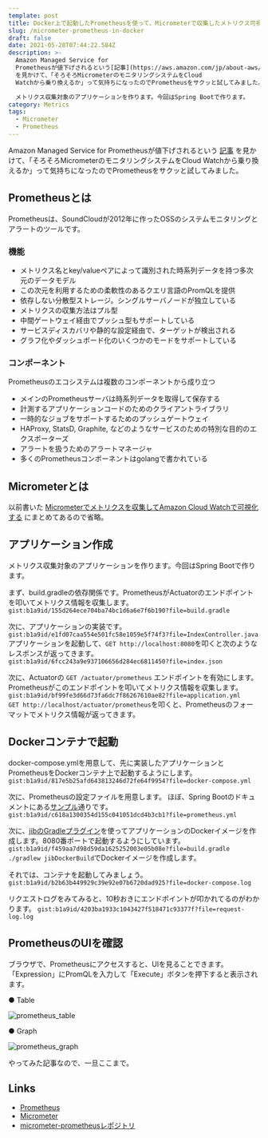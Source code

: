 ```yaml
---
template: post
title: Docker上で起動したPrometheusを使って、Micrometerで収集したメトリクス可視化する
slug: /micrometer-prometheus-in-docker
draft: false
date: 2021-05-28T07:44:22.584Z
description: >-
  Amazon Managed Service for
  Prometheusが値下げされるという[記事](https://aws.amazon.com/jp/about-aws/whats-new/2021/05/aws-announces-a-price-reduction-for-amazon-managed-service-for-prometheus-amp/)
  を見かけて、「そろそろMicrometerのモニタリングシステムをCloud
  Watchから乗り換えるか」って気持ちになったのでPrometheusをサクッと試してみました。

  メトリクス収集対象のアプリケーションを作ります。今回はSpring Bootで作ります。
category: Metrics
tags:
  - Micrometer
  - Prometheus
---
```

Amazon Managed Service for Prometheusが値下げされるという [記事](https://aws.amazon.com/jp/about-aws/whats-new/2021/05/aws-announces-a-price-reduction-for-amazon-managed-service-for-prometheus-amp/) を見かけて、「そろそろMicrometerのモニタリングシステムをCloud Watchから乗り換えるか」って気持ちになったのでPrometheusをサクッと試してみました。

## Prometheusとは

Prometheusは、SoundCloudが2012年に作ったOSSのシステムモニタリングとアラートのツールです。

### 機能

* メトリクス名とkey/valueペアによって識別された時系列データを持つ多次元のデータモデル
* この次元を利用するための柔軟性のあるクエリ言語のPromQLを提供
* 依存しない分散型ストレージ。シングルサーバノードが独立している
* メトリクスの収集方法はプル型
* 中間ゲートウェイ経由でプッシュ型もサポートしている
* サービスディスカバリや静的な設定経由で、ターゲットが検出される
* グラフ化やダッシュボード化のいくつかのモードをサポートしている

### コンポーネント

Prometheusのエコシステムは複数のコンポーネントから成り立つ

* メインのPrometheusサーバは時系列データを取得して保存する
* 計測するアプリケーションコードのためのクライアントライブラリ
* 一時的なジョブをサポートするためのプッシュゲートウェイ
* HAProxy, StatsD, Graphite, などのようなサービスのための特別な目的のエクスポーターズ
* アラートを扱うためのアラートマネージャ
* 多くのPrometheusコンポーネントはgolangで書かれている

## Micrometerとは
以前書いた [Micrometerでメトリクスを収集してAmazon Cloud Watchで可視化する](https://www.b1a9idps.com/posts/micrometer-cloudwatch/) にまとめてあるので省略。

## アプリケーション作成

メトリクス収集対象のアプリケーションを作ります。今回はSpring Bootで作ります。

まず、build.gradleの依存関係です。PrometheusがActuatorのエンドポイントを叩いてメトリクス情報を収集します。\
`gist:b1a9id/155d264ece704ba74bc1d6a6e7f6b190?file=build.gradle` 

次に、アプリケーションの実装です。\
`gist:b1a9id/e1fd07caa554e501fc58e1059e5f74f3?file=IndexController.java`\
アプリケーションを起動して、`GET http://localhost:8080`を叩くと次のようなレスポンスが返ってきます。\
`gist:b1a9id/6fcc243a9e937106656d284ec6811450?file=index.json`  

次に、Actuatorの `GET /actuator/prometheus` エンドポイントを有効にします。Prometheusがこのエンドポイントを叩いてメトリクス情報を収集します。\
`gist:b1a9id/bf99fe3d66d73fa6dc7f86267610ae82?file=application.yml`\
`GET http://localhost/actuator/prometheus`を叩くと、Prometheusのフォーマットでメトリクス情報が返ってきます。

## Dockerコンテナで起動

docker-compose.ymlを用意して、先に実装したアプリケーションとPrometheusをDockerコンテナ上で起動するようにします。
`gist:b1a9id/817e5b25afd643813246d72fe64f9954?file=docker-compose.yml`  

次に、Prometheusの設定ファイルを用意します。
ほぼ、Spring Bootのドキュメントにある[サンプル](https://docs.spring.io/spring-boot/docs/2.4.5/reference/html/production-ready-features.html#production-ready-metrics-export-prometheus)通りです。
`gist:b1a9id/c618a1300354d155c041051dcd4b3cb1?file=prometheus.yml`  

次に、[jibのGradleプラグイン](https://github.com/GoogleContainerTools/jib/tree/master/jib-gradle-plugin)を使ってアプリケーションのDockerイメージを作成します。8080番ポートで起動するようにしています。
`gist:b1a9id/f459aa7d98d59da1625252003e05b08e?file=build.gradle`\
`./gradlew jibDockerBuild`でDockerイメージを作成します。  

それでは、コンテナを起動してみましょう。\
`gist:b1a9id/b2b63b449929c39e92e07b6720dad925?file=docker-compose.log`  

リクエストログをみてみると、10秒おきにエンドポイントが叩かれてるのがわかります。
`gist:b1a9id/4203ba1933c1043427f518471c93377f?file=request-log.log`  

## PrometheusのUIを確認
ブラウザで、Prometheusにアクセスすると、UIを見ることできます。
「Expression」にPromQLを入力して「Execute」ボタンを押下すると表示されます。

● Table

![prometheus_table](/media/prometheus_table.png)


● Graph

![prometheus_graph](/media/prometheus_graph.png)

やってみた記事なので、一旦ここまで。

## Links
- [Prometheus](https://prometheus.io/docs/introduction/overview/)
- [Micrometer](https://micrometer.io)
- [micrometer-prometheusレポジトリ](https://github.com/b1a9id/micrometer-prometheus)